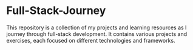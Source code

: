 # Full-Stack-Journey

This repository is a collection of my projects and learning resources as I journey through full-stack development. It contains various projects and exercises, each focused on different technologies and frameworks.

